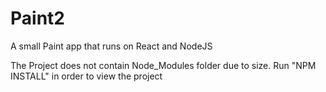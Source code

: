 # Paint2


A small Paint app that runs on React and NodeJS


The Project does not contain Node_Modules folder due to size.
Run "NPM INSTALL" in order to view the project 

